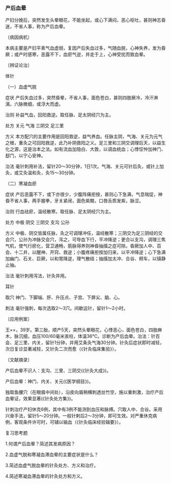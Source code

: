 ### 产后血晕

产妇分娩后，突然发生头晕眼花，不能坐起，或心下满闷，恶心呕吐，甚则神志昏迷，不省人事，称为产后血晕。

〔病因病机〕

本病主要是产妇平素气血虚弱，复因产后失血过多，气随血脱，心神失养，发为昏厥；或产时感寒，恶露不下，血瘀气逆，并走于上，心神受扰而致血晕。

〔辨证论治〕

体针

（一）血虚气脱

症状  产后失血过多，突然昏晕，不省人事，面色苍白，甚则四肢厥冷，冷汗淋漓，六脉微细，或浮大而虚。

治则  补益气血，回阳救逆。取任脉、足太阴经穴为主。

处方  关元  气海  三阴交  足三里

方义  本方配穴的主要作用是回阳救逆，益气养血。任脉主阴，气海、关元为元气之根，重灸之可回阳救逆，此乃补阴救阳之义。足三里和三阴交调理后天，以益生化之源，这是治本之法。如有流血加隐白、大敦，以调血统血；心悸怔忡加神门、郄门，以宁心安神。

治法  毫针刺用补法，留针20～30分钟，1日1次。气海、关元可针后灸，或针上加灸，或艾灸温和灸，灸15～30分钟。

（二）寒凝血瘀

症状  产后恶露不下，或下亦很少，少腹阵痛拒按，甚则心下急满，气息喘促，神昏不省人事，两手握拳，牙关紧闭，面色紫黯，口唇舌质发紫，脉涩。

治则  行血祛瘀，温经散寒。取任脉、足太阴经穴为主。

处方  中极  阴交  三阴交  支沟  公孙

方义  中极、阴交皆属任脉，灸之可调理冲任，温经散寒；三阴交为足三阴经的交会穴，公孙为冲脉交会穴，泻之，可导血下行，平冲降逆；更合以支沟，调理三焦气机，使气行瘀化，营卫通畅，筋脉得养则神昏抽搐之症可除。昏厥加人中、百会、十二井，以醒神、开窍、救逆；小腹疼痛拒按加归来，以平冲降逆；心下急满加幽门、石关、巨厥，以和胃降逆，理气散结；抽搐加太冲、合谷、颊车，以镇静止抽。

治法  毫针刺用泻法，针灸并用。

耳针

取穴  神门、下脚端、肝、升压点、子宫、下屏尖、脑、心。

刺法  毫针强刺，每次选取2～3穴。间歇运针，留针1～2小时。

〔应用例案〕

王××，39岁。第三胎，顺产5天，突然头晕眼花，心悸恶心，面色苍白，四肢麻木，脉沉细，血压100/60毫米汞柱，体温36℃。诊断为产后血晕。治法：针百会、足三里、内关，留针1分钟，并用艾条灸气海30分钟。针灸后症状即时减轻，次日复诊显著减轻，又针灸二次而愈（《针灸临床集验》）。

〔文献摘录〕

产后血晕不识人：支沟、三里、三阴交(《针灸大成》)。

产后血晕：神门、内关、关元(《医学纲目》)。

独取鱼腰穴（在眼眉中间处），沿皮向眉稍横刺透丝竹空，施以重刺激，治疗产后血晕证，效果显著(《针灸处方集》)。

针刺治疗产妇休克6例，其中有3例不能测到血压和脉搏。穴取人中、合谷。采用兴奋手法，留针5～20分钟。一般针剌后2～3分钟，即可生效。对严重休克病例，客观条件许可时，可辅以输血（《针灸临床经验辑要》）。

复习思考题

1.何谓产后血晕？简述其发病原因？

2.血虚气脱和寒凝血滞血晕的主要症状是什么？

3.简述血虚气脱血晕的针灸处方、方义和治疗。

4.简述寒凝血滞血晕的针灸处方和方义。
